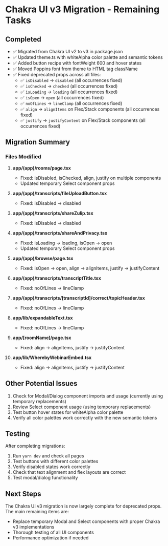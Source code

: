# Chakra UI v3 Migration - Remaining Tasks

## Completed

- ✅ Migrated from Chakra UI v2 to v3 in package.json
- ✅ Updated theme.ts with whiteAlpha color palette and semantic tokens
- ✅ Added button recipe with fontWeight 600 and hover states
- ✅ Moved Poppins font from theme to HTML tag className
- ✅ Fixed deprecated props across all files:
  - ✅ `isDisabled` → `disabled` (all occurrences fixed)
  - ✅ `isChecked` → `checked` (all occurrences fixed)
  - ✅ `isLoading` → `loading` (all occurrences fixed)
  - ✅ `isOpen` → `open` (all occurrences fixed)
  - ✅ `noOfLines` → `lineClamp` (all occurrences fixed)
  - ✅ `align` → `alignItems` on Flex/Stack components (all occurrences fixed)
  - ✅ `justify` → `justifyContent` on Flex/Stack components (all occurrences fixed)

## Migration Summary

### Files Modified

1. **app/(app)/rooms/page.tsx**

   - Fixed: isDisabled, isChecked, align, justify on multiple components
   - Updated temporary Select component props

2. **app/(app)/transcripts/fileUploadButton.tsx**

   - Fixed: isDisabled → disabled

3. **app/(app)/transcripts/shareZulip.tsx**

   - Fixed: isDisabled → disabled

4. **app/(app)/transcripts/shareAndPrivacy.tsx**

   - Fixed: isLoading → loading, isOpen → open
   - Updated temporary Select component props

5. **app/(app)/browse/page.tsx**

   - Fixed: isOpen → open, align → alignItems, justify → justifyContent

6. **app/(app)/transcripts/transcriptTitle.tsx**

   - Fixed: noOfLines → lineClamp

7. **app/(app)/transcripts/[transcriptId]/correct/topicHeader.tsx**

   - Fixed: noOfLines → lineClamp

8. **app/lib/expandableText.tsx**

   - Fixed: noOfLines → lineClamp

9. **app/[roomName]/page.tsx**

   - Fixed: align → alignItems, justify → justifyContent

10. **app/lib/WherebyWebinarEmbed.tsx**
    - Fixed: align → alignItems, justify → justifyContent

## Other Potential Issues

1. Check for Modal/Dialog component imports and usage (currently using temporary replacements)
2. Review Select component usage (using temporary replacements)
3. Test button hover states for whiteAlpha color palette
4. Verify all color palettes work correctly with the new semantic tokens

## Testing

After completing migrations:

1. Run `yarn dev` and check all pages
2. Test buttons with different color palettes
3. Verify disabled states work correctly
4. Check that text alignment and flex layouts are correct
5. Test modal/dialog functionality

## Next Steps

The Chakra UI v3 migration is now largely complete for deprecated props. The main remaining items are:

- Replace temporary Modal and Select components with proper Chakra v3 implementations
- Thorough testing of all UI components
- Performance optimization if needed
